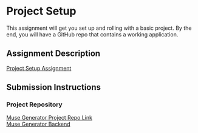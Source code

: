 # Project Setup
This assignment will get you set up and rolling with a basic project. By the end, you will have a GitHub repo that contains a working application.

## Assignment Description
[Project Setup Assignment](https://education.launchcode.org/liftoff/modules/assignments/project-setup)

## Submission Instructions

### Project Repository

<a href="https://github.com/calliopestl/muse-generator">Muse Generator Project Repo Link</a><br>
<a href="https://github.com/calliopestl/muse-generator-backend.git">Muse Generator Backend</a>

